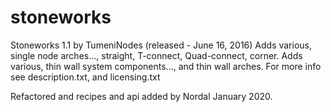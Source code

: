 # stoneworks
Stoneworks 1.1 by TumeniNodes (released - June 16, 2016)
Adds various, single node arches..., straight, T-connect, Quad-connect, corner.
Adds various, thin wall system components..., and thin wall arches.
For more info see description.txt, and licensing.txt

Refactored and recipes and api added by Nordal January 2020.
